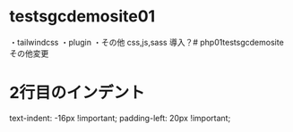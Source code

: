 # testsgcdemosite01

・tailwindcss
・plugin
・その他 css,js,sass 導入？# php01testsgcdemosite
その他変更

# 2行目のインデント
  text-indent: -16px !important;
  padding-left: 20px !important;
